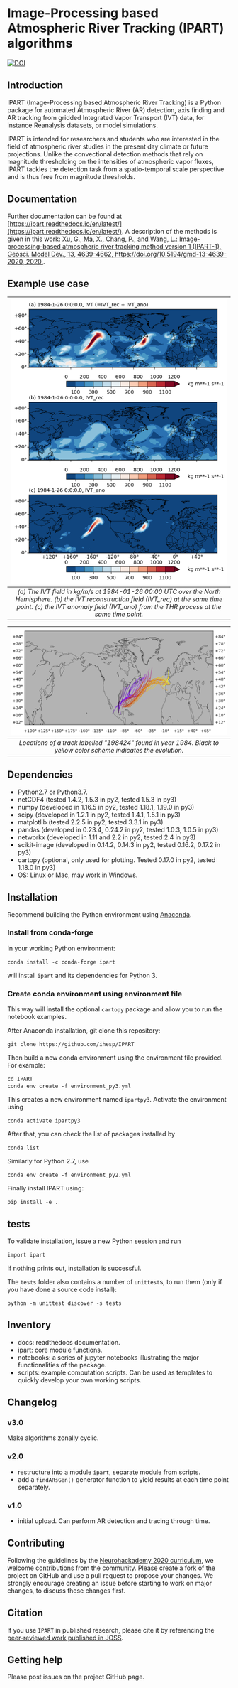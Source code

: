 # Image-Processing based Atmospheric River Tracking (IPART) algorithms

[![DOI](https://joss.theoj.org/papers/10.21105/joss.02407/status.svg)](https://doi.org/10.21105/joss.02407)

## Introduction

IPART (Image-Processing based Atmospheric River Tracking) is a Python package
for automated Atmospheric River (AR) detection, axis finding and AR tracking
from gridded Integrated Vapor Transport (IVT) data, for instance Reanalysis
datasets, or model simulations.

IPART is intended for researchers and students who are interested in the
field of atmospheric river studies in the present day climate or future
projections. Unlike the convectional detection methods that rely on magnitude
thresholding on the intensities of atmospheric vapor fluxes, IPART tackles the
detection task from a spatio-temporal scale perspective and is thus
free from magnitude thresholds.

## Documentation

Further documentation can be found at [https://ipart.readthedocs.io/en/latest/](https://ipart.readthedocs.io/en/latest/).
A description of the methods is given in this work: [Xu, G., Ma, X., Chang, P., and Wang, L.: Image-processing-based atmospheric river tracking method version 1 (IPART-1), Geosci. Model Dev., 13, 4639–4662, https://doi.org/10.5194/gmd-13-4639-2020, 2020.](https://doi.org/10.5194/gmd-13-4639-2020).


## Example use case


| ![fig3](joss/fig3.png) |
| :--: |
|*(a) The IVT field in kg/m/s at 1984-01-26 00:00 UTC over the North Hemisphere. (b) the IVT reconstruction field (IVT_rec) at the same time point. (c) the IVT anomaly field (IVT_ano) from the THR process at the same time point.*|

| ![](joss/ar_track_198424.png) |
| :--: |
|*Locations of a track labelled "198424" found in year 1984. Black to yellow color scheme indicates the evolution.*|



## Dependencies

* Python2.7 or Python3.7.
* netCDF4 (tested 1.4.2, 1.5.3 in py2, tested 1.5.3 in py3)
* numpy (developed in 1.16.5 in py2, tested 1.18.1, 1.19.0 in py3)
* scipy (developed in 1.2.1 in py2, tested 1.4.1, 1.5.1 in py3)
* matplotlib (tested 2.2.5 in py2, tested 3.3.1 in py3)
* pandas (developed in 0.23.4, 0.24.2 in py2, tested 1.0.3, 1.0.5 in py3)
* networkx (developed in 1.11 and 2.2 in py2, tested 2.4 in py3)
* scikit-image (developed in 0.14.2, 0.14.3 in py2, tested 0.16.2, 0.17.2 in py3)
* cartopy (optional, only used for plotting. Tested 0.17.0 in py2, tested 1.18.0 in py3)
* OS: Linux or Mac, may work in Windows.

## Installation

Recommend building the Python environment using [Anaconda](https://www.anaconda.com/distribution/).


### Install from conda-forge

In your working Python environment:

```
conda install -c conda-forge ipart
```

will install `ipart` and its dependencies for Python 3.


### Create conda environment using environment file

This way will install the optional `cartopy` package and allow you to run
the notebook examples.

After Anaconda installation, git clone this repository:

```
git clone https://github.com/ihesp/IPART
```

Then build a new conda environment using the environment file provided. For example:

```
cd IPART
conda env create -f environment_py3.yml
```

This creates a new environment named `ipartpy3`. Activate the environment using

```
conda activate ipartpy3
```

After that, you can check the list of packages installed by

```
conda list
```

Similarly for Python 2.7, use

```
conda env create -f environment_py2.yml
```

Finally install IPART using:

```
pip install -e .
```


## tests

To validate installation, issue a new Python session and run

```
import ipart
```

If nothing prints out, installation is successful.

The `tests` folder also contains a number of `unittest`s, to run them (only if you have done a source code install):

```
python -m unittest discover -s tests
```



## Inventory

* docs: readthedocs documentation.
* ipart: core module functions.
* notebooks: a series of jupyter notebooks illustrating the major functionalities of the package.
* scripts: example computation scripts. Can be used as templates to quickly develop your own working scripts.


## Changelog

### v3.0

Make algorithms zonally cyclic.

### v2.0

* restructure into a module `ipart`, separate module from scripts.
* add a `findARsGen()` generator function to yield results at each time point separately.

### v1.0

* initial upload. Can perform AR detection and tracing through time.



## Contributing

Following the guidelines by the [Neurohackademy 2020 curriculum](https://github.com/neurohackademy/nh2020-curriculum), we welcome
contributions from the community. Please create a fork of the project on GitHub
and use a pull request to propose your changes. We strongly encourage creating
an issue before starting to work on major changes, to discuss these changes
first.

## Citation

If you use `IPART` in published research, please cite it by referencing the
[peer-reviewed work published in JOSS](https://doi.org/10.21105/joss.02407).

## Getting help

Please post issues on the project GitHub page.
